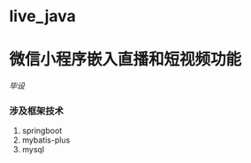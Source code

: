 # live_java
微信小程序嵌入直播和短视频功能
==========================
*毕设*

### 涉及框架技术

1. springboot
2. mybatis-plus
3. mysql
